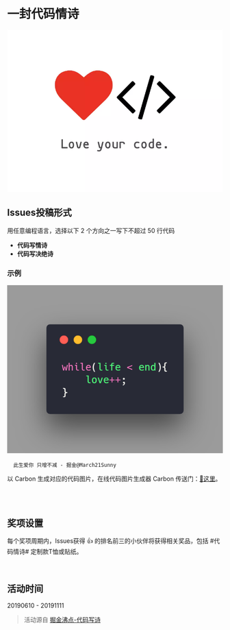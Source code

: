 # 一封代码情诗

![logo](./logo.png)

## Issues投稿形式

  用任意编程语言，选择以下 2 个方向之一写下不超过 50 行代码

  * **代码写情诗**
  * **代码写决绝诗**

### 示例

![example](./example.png)

```
  此生爱你 只增不减 - 掘金@March21Sunny
```

以 Carbon 生成对应的代码图片，在线代码图片生成器 Carbon 传送门：[👀这里](https://carbon.now.sh)。

<br/>
<br/>

## 奖项设置

每个奖项周期内，Issues获得 👍 的排名前三的小伙伴将获得相关奖品，包括 #代码情诗# 定制款T恤或贴纸。
  
<br/>
  
## 活动时间

20190610 - 20191111


> 活动源自 [掘金沸点-代码写诗](https://juejin.im/topic/5b6a82c6092dcb61bd728809)

